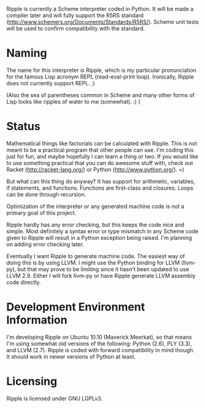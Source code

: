 Ripple is currently a Scheme interpreter coded in Python. It will be made
a compiler later and will fully support the R5RS standard
(http://www.schemers.org/Documents/Standards/R5RS/). Scheme unit tests will
be used to confirm compatibility with the standard.

Naming
======

The name for this interpreter is Ripple, which is my particular
pronunciation for the famous Lisp acronym REPL (read-eval-print loop).
Ironically, Ripple does not currently support REPL. ;)

(Also the sea of parentheses common in Scheme and many other forms of Lisp
looks like ripples of water to me (somewhat). :) )

Status
======

Mathematical things like factorials can be calculated with Ripple. This is
not meant to be a practical program that other people can use. I'm coding
this just for fun, and maybe hopefully I can learn a thing or two. If you
would like to use something practical that you can do awesome stuff with,
check out Racket (http://racket-lang.org/) or Python
(http://www.python.org/). =)

But what can this thing do anyway? It has support for arithmetic,
variables, if statements, and functions. Functions are first-class and
closures. Loops can be done through recursion.

Optimization of the interpreter or any generated machine code is not a
primary goal of this project.

Ripple hardly has any error checking, but this keeps the code nice and
simple. Most definitely a syntax error or type mismatch in any Scheme code
given to Ripple will result in a Python exception being raised. I'm
planning on adding error checking later.

Eventually I want Ripple to generate machine code. The easiest way of
doing this is by using LLVM. I might use the Python binding for LLVM
(llvm-py), but that may prove to be limiting since it hasn't been updated
to use LLVM 2.9. Either I will fork llvm-py or have Ripple generate
LLVM assembly code directly.

Development Environment Information
===================================

I'm developing Ripple on Ubuntu 10.10 (Maverick Meerkat), so that means I'm
using somewhat old versions of the following: Python (2.6), PLY (3.3), and
LLVM (2.7). Ripple is coded with forward compatibility in mind though. It
should work in newer versions of Python at least.

Licensing
=========

Ripple is licensed under GNU LGPLv3.

